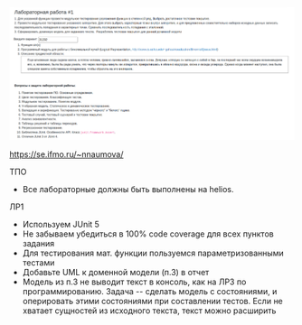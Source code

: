 ![img.png](img/img.png)

https://se.ifmo.ru/~nnaumova/

ТПО
- Все лабораторные должны быть выполнены на helios.

ЛР1
- Используем JUnit 5
- Не забываем убедиться в 100% code coverage для всех пунктов задания
- Для тестирования мат. функции пользуемся параметризованными тестами
- Добавьте UML к доменной модели (п.3) в отчет
- Модель из п.3 не выводит текст в консоль, как на ЛР3 по программированию. Задача -- сделать модель с состояниями, и оперировать этими состояниями при составлении тестов. Если не хватает сущностей из исходного текста, текст можно расширить
